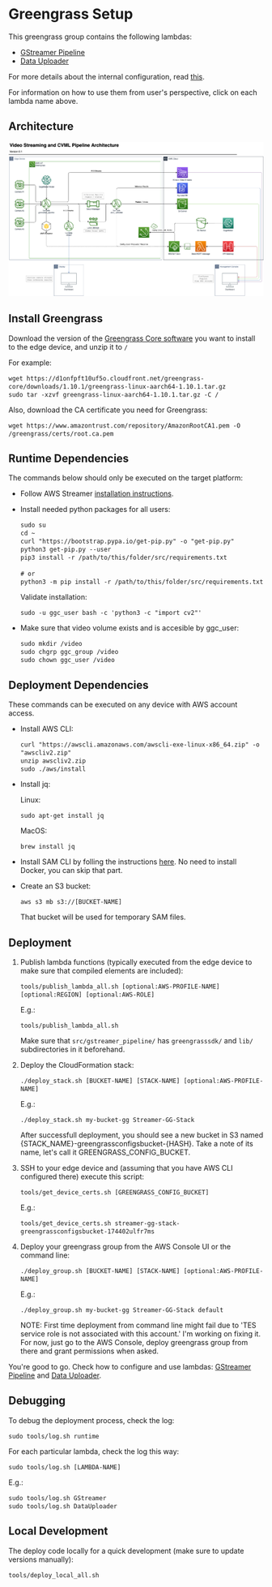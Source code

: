 # Greengrass Setup

This greengrass group contains the following lambdas:

 - [GStreamer Pipeline](src/gstreamer_pipeline/README.md)
 - [Data Uploader](src/data_uploader/README.md)

For more details about the internal configuration, read [this](src/README.md).

For information on how to use them from user's perspective, click on each lambda name above.

## Architecture

![Diagram](doc/Video_Streaming_CVML_Pipeline.png)

## Install Greengrass

Download the version of the [Greengrass Core software](https://docs.aws.amazon.com/greengrass/latest/developerguide/what-is-gg.html#gg-core-download-tab) you want to install to the edge device, and unzip it to `/`

For example:
```
wget https://d1onfpft10uf5o.cloudfront.net/greengrass-core/downloads/1.10.1/greengrass-linux-aarch64-1.10.1.tar.gz
sudo tar -xzvf greengrass-linux-aarch64-1.10.1.tar.gz -C /
```

Also, download the CA certificate you need for Greengrass:
```
wget https://www.amazontrust.com/repository/AmazonRootCA1.pem -O /greengrass/certs/root.ca.pem
```

## Runtime Dependencies

The commands below should only be executed on the target platform:

- Follow AWS Streamer [installation instructions](https://github.com/awslabs/aws-streamer/blob/master/INSTALL.md).

- Install needed python packages for all users:
    ```
    sudo su
    cd ~
    curl "https://bootstrap.pypa.io/get-pip.py" -o "get-pip.py"
    python3 get-pip.py --user
    pip3 install -r /path/to/this/folder/src/requirements.txt

    # or
    python3 -m pip install -r /path/to/this/folder/src/requirements.txt
    ```

    Validate installation:
    ```
    sudo -u ggc_user bash -c 'python3 -c "import cv2"'
    ```

- Make sure that video volume exists and is accesible by ggc_user:
    ```
    sudo mkdir /video
    sudo chgrp ggc_group /video
    sudo chown ggc_user /video
    ```

## Deployment Dependencies

These commands can be executed on any device with AWS account access.

- Install AWS CLI:
    ```
    curl "https://awscli.amazonaws.com/awscli-exe-linux-x86_64.zip" -o "awscliv2.zip"
    unzip awscliv2.zip
    sudo ./aws/install
    ```

- Install jq:

    Linux:
    ```
    sudo apt-get install jq
    ```
    MacOS:
    ```
    brew install jq
    ```

- Install SAM CLI by folling the instructions [here](https://docs.aws.amazon.com/serverless-application-model/latest/developerguide/serverless-sam-cli-install.html). No need to install Docker, you can skip that part.

- Create an S3 bucket:
    ```
    aws s3 mb s3://[BUCKET-NAME]
    ```
    That bucket will be used for temporary SAM files.

## Deployment

1. Publish lambda functions (typically executed from the edge device to make sure that compiled elements are included):
    ```
    tools/publish_lambda_all.sh [optional:AWS-PROFILE-NAME] [optional:REGION] [optional:AWS-ROLE]
    ```
    E.g.:
    ```
    tools/publish_lambda_all.sh
    ```

    Make sure that ```src/gstreamer_pipeline/``` has ```greengrasssdk/``` and ```lib/``` subdirectories in it beforehand.

2. Deploy the CloudFormation stack:
    ```
    ./deploy_stack.sh [BUCKET-NAME] [STACK-NAME] [optional:AWS-PROFILE-NAME]
    ```
    E.g.:
    ```
    ./deploy_stack.sh my-bucket-gg Streamer-GG-Stack
    ```

    After successfull deployment, you should see a new bucket in S3 named {STACK_NAME}-greengrassconfigsbucket-{HASH}.
    Take a note of its name, let's call it GREENGRASS_CONFIG_BUCKET.

3. SSH to your edge device and (assuming that you have AWS CLI configured there) execute this script:
    ```
    tools/get_device_certs.sh [GREENGRASS_CONFIG_BUCKET]
    ```
    E.g.:
    ```
    tools/get_device_certs.sh streamer-gg-stack-greengrassconfigsbucket-174402ulfr7ms
    ```

4. Deploy your greengrass group from the AWS Console UI or the command line:
    ```
    ./deploy_group.sh [BUCKET-NAME] [STACK-NAME] [optional:AWS-PROFILE-NAME]
    ```
    E.g.:
    ```
    ./deploy_group.sh my-bucket-gg Streamer-GG-Stack default
    ```

    NOTE: First time deployment from command line might fail due to 'TES service role is not associated with this account.' I'm working on fixing it. For now, just go to the AWS Console, deploy greengrass group from there and grant permissions when asked.

You're good to go. Check how to configure and use lambdas: [GStreamer Pipeline](src/gstreamer_pipeline/README.md) and [Data Uploader](src/data_uploader/README.md).

## Debugging

To debug the deployment process, check the log:
```
sudo tools/log.sh runtime
```

For each particular lambda, check the log this way:
```
sudo tools/log.sh [LAMBDA-NAME]
```
E.g.:
```
sudo tools/log.sh GStreamer
sudo tools/log.sh DataUploader
```

## Local Development

The deploy code locally for a quick development (make sure to update versions manually):
```
tools/deploy_local_all.sh
```
